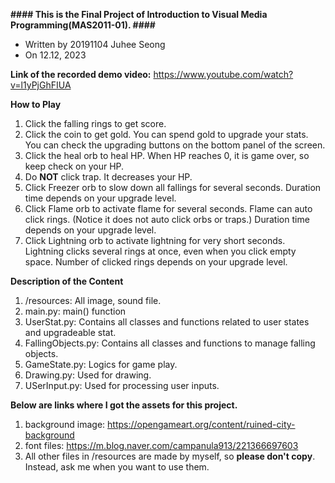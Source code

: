 **#### This is the Final Project of Introduction to Visual Media Programming(MAS2011-01). ####**
- Written by 20191104 Juhee Seong 
- On 12.12, 2023

**Link of the recorded demo video:** https://www.youtube.com/watch?v=l1yPjGhFIUA

**How to Play**
1. Click the falling rings to get score.
2. Click the coin to get gold. You can spend gold to upgrade your stats.
   You can check the upgrading buttons on the bottom panel of the screen.
3. Click the heal orb to heal HP. 
   When HP reaches 0, it is game over, so keep check on your HP.
4. Do **NOT** click trap. It decreases your HP.
5. Click Freezer orb to slow down all fallings for several seconds.
   Duration time depends on your upgrade level.
6. Click Flame orb to activate flame for several seconds.
   Flame can auto click rings. (Notice it does not auto click orbs or traps.)
   Duration time depends on your upgrade level.
7. Click Lightning orb to activate lightning for very short seconds.
   Lightning clicks several rings at once, even when you click empty space.
   Number of clicked rings depends on your upgrade level.


**Description of the Content**
1. /resources: All image, sound file.
2. main.py: main() function
3. UserStat.py: Contains all classes and functions related to user states and upgradeable stat.
4. FallingObjects.py: Contains all classes and functions to manage falling objects.
5. GameState.py: Logics for game play.
6. Drawing.py: Used for drawing.
7. USerInput.py: Used for processing user inputs.


**Below are links where I got the assets for this project.**
1. background image: https://opengameart.org/content/ruined-city-background
2. font files: https://m.blog.naver.com/campanula913/221366697603
3. All other files in /resources are made by myself, so **please don't copy**. 
   Instead, ask me when you want to use them.
